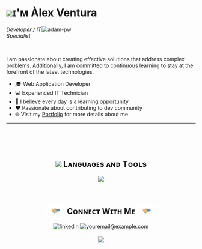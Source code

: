 <!--Header Name-->
# <img src="https://media.giphy.com/media/hvRJCLFzcasrR4ia7z/giphy.gif" width="35">ɪ'ᴍ Àlex Ventura 
<img align="right" src="https://github.com/Adam-pw/Adam-pw/blob/main/animation_500_kxa883sd.gif" width="410px" alt="adam-pw" />

*Developer / IT Specialist*

<br /> 

<!--Start Intro-->               
<p align="left">I am passionate about creating effective solutions that address complex problems. Additionally, I am committed to continuous learning to stay at the forefront of the latest technologies.</p>

- 🎓 Web Application Developer
- 💻 Experienced IT Technician
- 🌱 I believe every day is a learning opportunity
- ❤ Passionate about contributing to dev community 
- 🌐 Visit my [Portfolio](https://ventu00.github.io/vportfo/) for more details about me
<!--End Intro-->
---
<br />
<br>
<br>
<!--Languages and Tools Section-->       
<h2 align="center"><img src="https://media2.giphy.com/media/QssGEmpkyEOhBCb7e1/giphy.gif?cid=ecf05e47a0n3gi1bfqntqmob8g9aid1oyj2wr3ds3mg700bl&rid=giphy.gif" width ="20"> Lᴀɴɢᴜᴀɢᴇs ᴀɴᴅ Tᴏᴏʟs </h2> 
<p align="center">
<img width="600px"  src="https://skillicons.dev/icons?i=java,js,html,css,nodejs,postgres,git,vscode,docker,postman,linux,laravel,vue,bootstrap,mysql,jquery&perline=10"  />
</p>
<br />

<!--Contact Section--> 
<h2 align="center"><img src="https://github.com/0xAbdulKhalid/0xAbdulKhalid/raw/main/assets/mdImages/handshake.gif" width=50px> Cᴏɴɴᴇᴄᴛ Wɪᴛʜ Mᴇ <img src="https://github.com/0xAbdulKhalid/0xAbdulKhalid/raw/main/assets/mdImages/handshake.gif" width=50px> </h2>
<div align="center">
 <a href="https://www.linkedin.com/in/%C3%A0lex-ventura-vilalta-491607271/" target="_blank">
<img src=https://img.shields.io/badge/linkedin-%231E77B5.svg?&style=for-the-badge&logo=linkedin&logoColor=white alt=linkedin style="margin-bottom: 5px;" />
</a>
  
<a href="alexventvv@gmail.com" target="_blank">
<img src="https://img.shields.io/badge/Gmail-D14836?style=for-the-badge&logo=gmail&logoColor=white" alt=youremail@example.com mail style="margin-bottom: 5px;" />
</a>

<!--Footer--> 
<p align="center">
  <img src="https://capsule-render.vercel.app/api?type=waving&color=gradient&height=65&section=footer"/>
</p>








